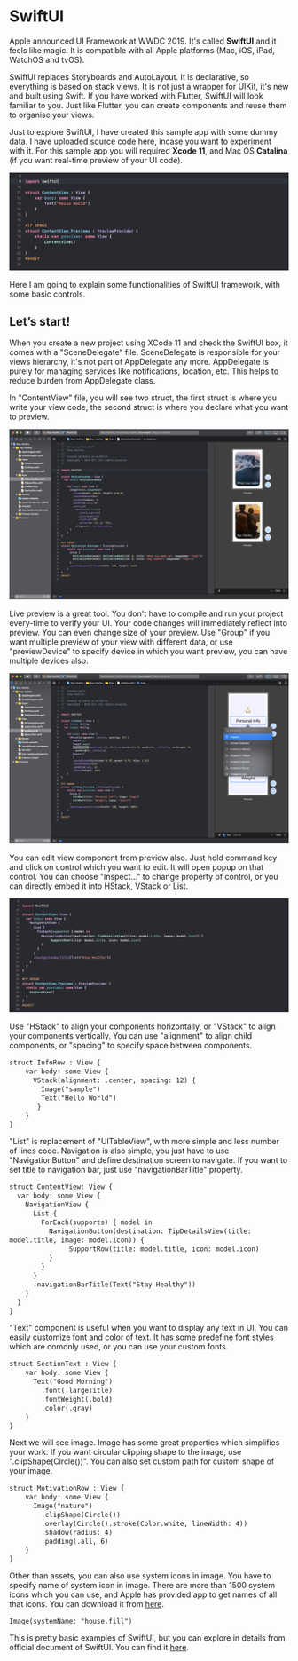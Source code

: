 # SwiftUI
Apple announced UI Framework at WWDC 2019. It's called **SwiftUI** and it feels like magic. It is compatible with all Apple platforms (Mac, iOS, iPad, WatchOS and tvOS). 

SwiftUI replaces Storyboards and AutoLayout. It is declarative, so everything is based on stack views. It is not just a wrapper for UIKit, it's new and built using Swift. If you have worked with Flutter, SwiftUI will look familiar to you. Just like Flutter, you can create components and reuse them to organise your views.

Just to explore SwiftUI, I have created this sample app with some dummy data. I have uploaded source code here, incase you want to experiment with it. For this sample app you will required **Xcode 11**, and Mac OS **Catalina** (if you want real-time preview of your UI code).

![alt text](https://github.com/Rahul-Chandera/SwiftUI/blob/master/img/1.png)



Here I am going to explain some functionalities of SwiftUI framework, with some basic controls.

Let’s start!
-
When you create a new project using XCode 11 and check the SwiftUI box, it comes with a "SceneDelegate" file. SceneDelegate is responsible for your views hierarchy, it's not part of AppDelegate any more. AppDelegate is purely for managing services like notifications, location, etc. This helps to reduce burden from AppDelegate class. 

In "ContentView" file, you will see two struct, the first struct is where you write your view code, the second struct is where you declare what you want to preview.

![alt text](https://github.com/Rahul-Chandera/SwiftUI/blob/master/img/2.png)




Live preview is a great tool. You don't have to compile and run your project every-time to verify your UI. Your code changes will immediately reflect into preview. You can even change size of your preview. Use "Group" if you want multiple preview of your view with different data, or use "previewDevice" to specify device in which you want preview, you can have multiple devices also.

![alt text](https://github.com/Rahul-Chandera/SwiftUI/blob/master/img/3.png)




You can edit view component from preview also. Just hold command key and click on control which you want to edit. It will open popup on that control. You can choose "Inspect..." to change property of control, or you can directly embed it into HStack, VStack or List.

![alt text](https://github.com/Rahul-Chandera/SwiftUI/blob/master/img/4.png)



Use "HStack" to align your components horizontally, or "VStack" to align your components vertically. You can use "alignment" to align child components, or "spacing" to specify space between components.
```
struct InfoRow : View {
    var body: some View {
      VStack(alignment: .center, spacing: 12) {
        Image("sample")
        Text("Hello World")
       }
    }
}
```


"List" is replacement of "UITableView", with more simple and less number of lines code. Navigation is also simple, you just have to use "NavigationButton" and define destination screen to navigate. If you want to set title to navigation bar, just use "navigationBarTitle" property.
```
struct ContentView: View {
  var body: some View {
    NavigationView {
      List {
        ForEach(supports) { model in
          NavigationButton(destination: TipDetailsView(title: model.title, image: model.icon)) {
               SupportRow(title: model.title, icon: model.icon)
          }
        }
      }
      .navigationBarTitle(Text("Stay Healthy"))
    }
  }
}
```



"Text" component is useful when you want to display any text in UI. You can easily customize font and color of text. It has some predefine font styles which are comonly used, or you can use your custom fonts.
```
struct SectionText : View {
    var body: some View {
      Text("Good Morning")
        .font(.largeTitle)
        .fontWeight(.bold)
        .color(.gray)
    }
}
```




Next we will see image. Image has some great properties which simplifies your work. If you want circular clipping shape to the image, use ".clipShape(Circle())". You can also set custom path for custom shape of your image. 


```
struct MotivationRow : View {
    var body: some View {
      Image("nature")
        .clipShape(Circle())
        .overlay(Circle().stroke(Color.white, lineWidth: 4))
        .shadow(radius: 4)
        .padding(.all, 6)
    }
}
```

Other than assets, you can also use system icons in image. You have to specify name of system icon in image. There are more than 1500 system icons which you can use, and Apple has provided app to get names of all that icons. You can download it from [here](https://developer.apple.com/design/downloads/SF-Symbols.dmg).
```
Image(systemName: "house.fill")
```


This is pretty basic examples of SwiftUI, but you can explore in details from official document of SwiftUI. You can find it [here](https://developer.apple.com/tutorials/swiftui/tutorials).
